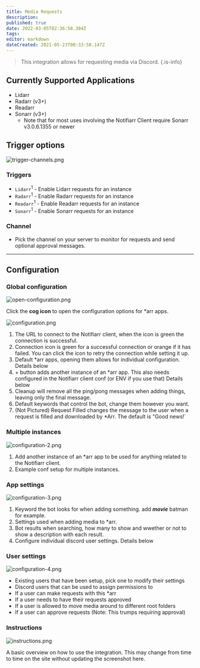 ```yaml
---
title: Media Requests
description: 
published: true
date: 2022-03-05T02:36:58.304Z
tags: 
editor: markdown
dateCreated: 2021-05-23T00:33:58.147Z
---
```


> This integration allows for requesting media via Discord.
{.is-info}

## Currently Supported Applications

- Lidarr
- Radarr (v3+)
- Readarr
- Sonarr (v3+)
  - Note that for most uses involving the Notifiarr Client require Sonarr v3.0.6.1355 or newer

## Trigger options

![trigger-channels.png](/mediarequests/trigger-channels.png)

### Triggers

- `Lidarr`<sup>1</sup> - Enable Lidarr requests for an instance
- `Radarr`<sup>1</sup> - Enable Radarr requests for an instance
- `Readarr`<sup>1</sup> - Enable Readarr requests for an instance
- `Sonarr`<sup>1</sup> - Enable Sonarr requests for an instance

### Channel

- Pick the channel on your server to monitor for requests and send optional approval messages.

---

## Configuration

### Global configuration

![open-configuration.png](/mediarequests/open-configuration.png)

Click the **cog icon** to open the configuration options for *arr apps.

![configuration.png](/mediarequests/configuration.png)

1. The URL to connect to the Notifiarr client, when the icon is green the connection is successful.
1. Connection icon is green for a successful connection or orange if it has failed. You can click the icon to retry the connection while setting it up.
1. Default \*arr apps, opening them allows for individual configuration. Details below
1. \+ button adds another instance of an \*arr app. This also needs configured in the Notifiarr client conf (or ENV if you use that) Details below
1. Cleanup will remove all the ping/pong messages when adding things, leaving only the final message.
1. Default keywords that control the bot, change them however you want.
1. (Not Pictured) Request Filled changes the message to the user when a request is filled and downloaded by \*Arr. The default is "Good news!`

### Multiple instances

![configuration-2.png](/mediarequests/configuration-2.png)

1. Add another instance of an \*arr app to be used for anything related to the Notifiarr client.
1. Example conf setup for multiple instances.

### App settings

![configuration-3.png](/mediarequests/configuration-3.png)

1. Keyword the bot looks for when adding something. add ***movie*** batman for example.
1. Settings used when adding media to \*arr.
1. Bot results when searching, how many to show and wwether or not to show a description with each result.
1. Configure individual discord user settings. Details below

### User settings

![configuration-4.png](/mediarequests/configuration-4.png)

- Existing users that have been setup, pick one to modify their settings
- Discord users that can be used to assign permissions to
- If a user can make requests with this \*arr
- If a user needs to have their requests approved
- If a user is allowed to move media around to different root folders
- If a user can approve requests (Note: This trumps requiring approval)

### Instructions

![instructions.png](/mediarequests/instructions.png)

A basic overview on how to use the integration. This may change from time to time on the site without updating the screenshot here.